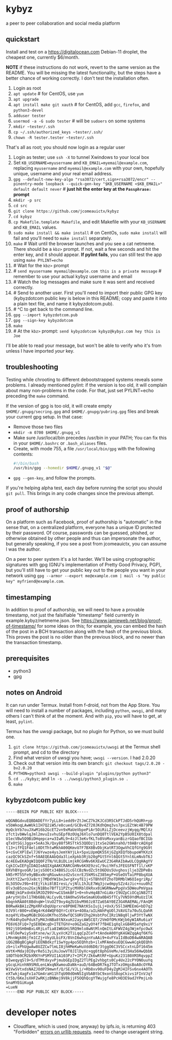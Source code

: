 # kybyz
a peer to peer collaboration and social media platform

## quickstart

Install and test on a <https://digitalocean.com> Debian-11 droplet, the cheapest
one, currently $6/month.

**NOTE** if these instructions do not work, revert to the same version
as the README. You will be missing the latest functionality, but the steps have
a better chance of working correctly. I don't test the installation often.

1. Login as root
2. `apt update`  \# for CentOS, use `yum`
3. `apt upgrade`
4. `apt install make git xauth`  \# for CentOS, add `gcc`, `firefox`, and `python3-devel`
5. `adduser tester`
6. `usermod -a -G sudo tester`  \# will be `sudoers` on some systems
7. `mkdir ~tester/.ssh`
9. `cp ~/.ssh/authorized_keys ~tester/.ssh/`
10. `chown -R tester.tester ~tester/.ssh`

That's all as root; you should now login as a regular user

1. Login as tester; use `ssh -X` to tunnel Xwindows to your local box
2. Set `KB_USERNAME=myusername` and `KB_EMAIL=myemail@example.com`, replacing `myusername` and `myemail@example.com` with your own, hopefully unique, username and your real email address.
3. `gpg --default-new-key-algo "rsa3072/cert,sign+rsa3072/encr" --pinentry-mode loopback --quick-gen-key "$KB_USERNAME <$KB_EMAIL>" default default never` \# **just hit the enter key at the `Passphrase:` prompt**
4. `mkdir -p src`
5. `cd src`
6. `git clone https://github.com/jcomeauictx/kybyz`
7. `cd kybyz`
8. `cp Makefile.template Makefile`, and edit Makefile with your `KB_USERNAME` and `KB_EMAIL` values.
9. `sudo make install && make install`  \# on CentOs, `sudo make install` will fail and you'll need to `make install` separately.
10. `make` \# Wait until the browser launches and you see a cat netmeme. There should be a `kbz>` prompt. If not, wait a few seconds and hit the enter key, and it should appear. **If pylint fails**, you can still test the app using `make PYLINT=echo`
11. \# Wait for the `kbz>` prompt
12. \# `send myusername myemail@example.com this is a private message` \# remember to use your actual kybyz username and email
13. \# Watch the log messages and make sure it was sent and received correctly.
14. \# Send to another user. First you'll need to import their public GPG key (kybyzdotcom public key is below in this README; copy and paste it into a plain
text file, and name it kybyzdotcom.pub).
15. \# ^C to get back to the command line.
16. `gpg --import kybyzdotcom.pub`
17. `gpg --sign-key kybyzdotcom`
18. `make`
19. \# At the `kbz>` prompt: `send kybyzdotcom kybyz@kybyz.com hey this is Joe`

I'll be able to read your message, but won't be able to verify who it's from
unless I have imported *your* key.

## troubleshooting

Testing while chrooting to different debootstrapped systems reveals some
problems. I already mentioned pylint: if the version is too old, it will
complain about many non-problems in the code. For that, just set 
PYLINT=echo preceding the `make` command.

If the version of gpg is too old, it will create empty
`$HOME/.gnupg/secring.gpg` and `$HOME/.gnupg/pubring.gpg` files and break your
current gpg setup. In that case:

 * Remove those two files
 * `mkdir -m 0700 $HOME/.gnupg_v1`
 * Make sure /usr/local/bin precedes /usr/bin in your PATH;
   You can fix this in your `$HOME/.bashrc` or `.bash_aliases` files.
 * Create, with mode 755, a file `/usr/local/bin/gpg` with the following
   contents:
   ```bash
   #!/bin/bash
   /usr/bin/gpg --homedir $HOME/.gnupg_v1 "$@"
   ```
 * `gpg --gen-key`, and follow the prompts.

If you're helping alpha test, each day before running the script you should
`git pull`. This brings in any code changes since the previous attempt.

## proof of authorship

On a platform such as Facebook, proof of authorship is "automatic" in the sense
that, on a centralized platform, everyone has a unique ID protected by their
password. Of course, passwords can be guessed, phished, or otherwise obtained
by other people and thus can impersonate the author, but generally speaking,
if you see a post from jcomeauictx, you can assume I was the author.

On a peer to peer system it's a lot harder. We'll be using cryptographic
signatures with gpg (GNU's implementation of Pretty Good Privacy, PGP), but
you'll still have to get your public key out to the people you want in your
network using `gpg --armor --export me@example.com | mail -s "my public key" myfriend@example.com`.

## timestamping

In addition to proof of authorship, we will need to have a provable timestamp,
not just the falsifiable "timestamp" field currently in
example.kybyz/netmeme.json. See
<https://www.jamieweb.net/blog/proof-of-timestamp/> for some ideas on this; for
example, you can embed the hash of the post in a BCH transaction along with
the hash of the previous block. This proves the post is no older than the
previous block, and no newer than the transaction timestamp.

## prerequisites

* python3
* gpg

## notes on Android

It can run under Termux. Install from f-droid, not from the App Store.
You will need to install a number of packages, including `python`, `uwsgi`,
and many others I can't think of at the moment. And with `pip`, you will have
to get, at least, `pylint`.

Termux has the uwsgi package, but no plugin for Python, so we must build one.

1. `git clone https://github.com/jcomeauictx/uwsgi` at the Termux shell prompt,
and cd to the directory
2. Find what version of uwsgi you have; `uwsgi --version`. I had 2.0.20
3. Check out that version into its own branch:
   `git checkout tags/2.0.20 -bv2.0.20`
4. `PYTHON=python3 uwsgi --build-plugin "plugins/python python3"`
5. `cd ../kybyz`; and `ln -s ../uwsgi/python3_plugin.so .`
6. `make`

## kybyzdotcom public key

```gpg
-----BEGIN PGP PUBLIC KEY BLOCK-----

mQGNBGdxuEQBDADEfYr7yLL8+iedd9rZtJmCZ7k2KJCd3R5CkPTJdD5rhQURh+yp
v5bWkoqLAwWUk1IH7Q2iW5/e8cued/GCBv4Z720JKdhQmq3vs7pxiEZtWc4B79PW
HpQcbYb7ouJXwM16b2GcET2vn9xMaUeVbpePiAr5OiRiLZjDceevzjWyqq/MQlXz
zfct1vbWwlqJml2mvuIsvhuSEpf0zOUqJ6Xlo7unDQ8TtlVEA2YpBSU0IX8tdpal
U1ecVBw5Q9BiDHqepca+w3IwRL9+4zJl3eKvfKLTo8VoMxxyanBizrGQaofBCIGb
qTxOtSGjJggx+5eAs3k/Qxy88f5RSTtk53QODzj1txSe2GWsnahO/t0ABrcAQXgd
t13+ifFQ1F4eli0DtThtwMkhA00QKmvU7F7BX8BvDbjKatRT3OgwVhCQfGYg9G9t
5+cGvCXPlEwl7J6Yvwze4ysJemYAYjLk+5pxLUpmQK55XjGZgXEQfbbupoWYKXzX
cazQC9CkSZnf+58AEQEAAbQda3lieXpkb3Rjb20gPGt5Ynl6QGt5Ynl6LmNvbT6J
Ac4EEwEKADgWIQQ0F2TN/VLBiDLimjkRCGHNv6KXEwUCZ3G4RAIbAwULCQgHAgYV
CgkICwIEFgIDAQIeAQIXgAAKCRARCGHNv6KXE9zsC/9uiYHfsJFEGSFNTf1l/xKP
OXVhBYgvoGR/1ejsSOOtx34B8SJicGlCBzNvdZc5tO6DUs5Uvghosjlje3ZDPeBs
kN5rM755Fe9yBBxxNrqRGuwknzd2vScnrEJ5kMSsZ385myP+USeOVTaiPP8bqXUA
JnXtYZ2wrOJx8ctj7MDdYW1bx2wrgX+yfE1j+STBhhOTZhoTDRMblW6OIegriRp/
8L5O5OvJ9b+4tEjYiki8lBIresL/vjNlL1hJLE7Wq3jcwdmpySZz4zJic+nuu0hZ
Olv3oB5zou2GxjN1Bbo7BfT11PZtycMXRblOkRxx0iWGRNwwPpgVx5DWeuPmVgaa
AHNEjkGPxdn6kSMJDZ99V+wCG5mkBF1+0+nhvHq4B7nGiAkrI9UZpCiOCq1N82TI
pArytHjOxl1THb6B8/ALCyv0Lt8A0hwSV6eSmaKUOa0B45fTCy7VN59YdMuUzIlK
kbqnkRAA0t8BdnqW+lVuO2T9xy4qZU1bvM90Jz87Za65AY0EZ3G4RAEMAL/FAnQM
B0RwAkBA1zZMpXRFxDqUUprxre8P0HE7NAtKSsIujLj+UxX/5Sl3AMEEmG+bD7q2
OJV9lr80O+vEWg4rKd4WQF6QYrCc6Ya+4O8a/aILHAhPqUOlJVAVG7a70u5LQahR
mzq4YLVbwpMGBcDGGsOKfho350wfQCSURVIhg2HsbtPoCIRz1N8q0ljwP3YtTwNX
7rR44hyOoPdukTyM4JnNBa8tNXxuHJ2aycAWSCQ7/2VmOfOMcKWjb6yWIARu6iaY
PE6V63FiQ+7gSE0EWcqD+ITETGhV+o9GZaG2yOY4f7fB4E1qXqlxGB4R5aYq9xiY
992jS9SH0mBxL4RjLoTia81W6GHi5RQ9mlo8wNtMlnQmItL4FWVZ4g3WjmfpcOwX
i+8lOePwiySx8txne/w/JLyxVcK2TiLqqCpZCef+tAndeA00YgK4GWZqqAqf6KfG
LMnnWgk86jfm1CZj+VkyULbiFX/8VnI6whqznYuAAi9+4vFYa1IdBoDB4wARAQAB
iQG2BBgBCgAgFiEENBdkzf1SwYgy4po5EQhhzb+ilxMFAmdxuEQCGwwACgkQEQhh
zb+ilxPhUgwAw8UZZCw7lmLI8jhHMeKwHuVdd6D0/3tggO6C3VSCcxtnLDf1645m
mVtK+Mdaj0I0yrRe5i3yiXuJowVT0JIlDyXc+qg6t8phGVeMv/edJ5Ha56HwQbbK
18DThb9CM2bXMXYnPSMYUI1A103Pz7+IPCP/Zk6wRtRF+UpuKz23180XM3RqvppZ
DIweqyqSl9+5/dTMtdxyvPjmubGEpIDgZ2TlPEg2vhbgts0Cy4Ux22cPYONOuuYq
yGcqLHinhN9SMdLenLWxqNXwmouDaNk+auD/64BeDR7kgJTOTxzOHgsBoA0cOYRA
W1VwSVtxdsNAZJOdP29mwnf/Q/SE/VJLj/+Rb8xv90uFD4yZgMJ4IFSv6nx4AOTh
eXTwkj4agFx1a7Gm4raH11hTqU00dOmNSIgVbABtbC9xonSS8opCkivs1FInVJqf
Ct5b/6KeJsXHF2wRKjzBNNej9V8kjjF5OQhQcgYTWujgfe8PcHO3E9adJYPmjLnb
SnaMYEGiKugA
=LueN
-----END PGP PUBLIC KEY BLOCK-----
```
# developer notes

* Cloudflare, which is used (now, anyway) by ipfs.io, is returning 403
  "Forbidden" [errors on urllib requests](https://community.cloudflare.com/t/api-call-suddenly-returns-403-forbidden/396383). need to change useragent string.
